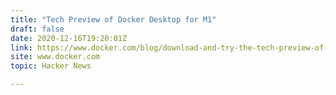 ```yaml
---
title: "Tech Preview of Docker Desktop for M1"
draft: false
date: 2020-12-16T19:20:01Z
link: https://www.docker.com/blog/download-and-try-the-tech-preview-of-docker-desktop-for-m1/?utm_medium=RSS&utm_source=hune
site: www.docker.com
topic: Hacker News  

---
```

